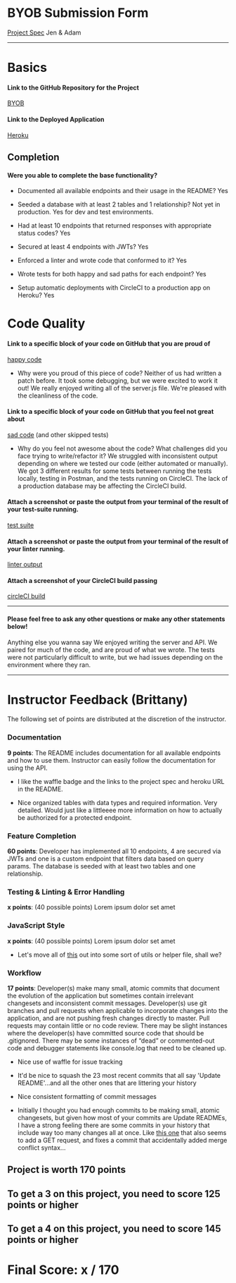 # BYOB Submission Form

[Project Spec](http://frontend.turing.io/projects/build-your-own-backend.html)
Jen & Adam

------

# Basics

#### Link to the GitHub Repository for the Project
[BYOB](https://github.com/jenPlusPlus/build-your-own-backend)

#### Link to the Deployed Application
[Heroku](https://jen-adam-byob.herokuapp.com/)


## Completion

#### Were you able to complete the base functionality?

* Documented all available endpoints and their usage in the README?
Yes

* Seeded a database with at least 2 tables and 1 relationship?
Not yet in production. Yes for dev and test environments.

* Had at least 10 endpoints that returned responses with appropriate status codes?
Yes

* Secured at least 4 endpoints with JWTs?
Yes

* Enforced a linter and wrote code that conformed to it?
Yes

* Wrote tests for both happy and sad paths for each endpoint?
Yes

* Setup automatic deployments with CircleCI to a production app on Heroku?
Yes

# Code Quality

#### Link to a specific block of your code on GitHub that you are proud of
[happy code](https://github.com/jenPlusPlus/build-your-own-backend/blob/master/server.js#L182-L195)

* Why were you proud of this piece of code?
Neither of us had written a patch before. It took some debugging, but we were excited to work it out! We really enjoyed writing all of the server.js file. We're pleased with the cleanliness of the code.

#### Link to a specific block of your code on GitHub that you feel not great about
[sad code](https://github.com/jenPlusPlus/build-your-own-backend/blob/master/test/routes.spec.js#L535-L550) 
(and other skipped tests)

* Why do you feel not awesome about the code? What challenges did you face trying to write/refactor it?
We struggled with inconsistent output depending on where we tested our code (either automated or manually). We got 3 different results for some tests between running the tests locally, testing in Postman, and the tests running on CircleCI. The lack of a production database may be affecting the CircleCI build.

#### Attach a screenshot or paste the output from your terminal of the result of your test-suite running.

[test suite]()

#### Attach a screenshot or paste the output from your terminal of the result of your linter running.

[linter output](<img width="665" alt="screen shot 2017-12-15 at 12 53 14 pm" src="https://user-images.githubusercontent.com/6845268/34058101-0b7df34e-e197-11e7-9101-19430aa4ca7b.png">
)

#### Attach a screenshot of your CircleCI build passing

[circleCI build]()

-----

#### Please feel free to ask any other questions or make any other statements below!

Anything else you wanna say
We enjoyed writing the server and API. We paired for much of the code, and are proud of what we wrote. The tests were not particularly difficult to write, but we had issues depending on the environment where they ran.

-----


# Instructor Feedback (Brittany)

The following set of points are distributed at the discretion of the instructor.

### Documentation

**9 points**: The README includes documentation for all available endpoints and how to use them. Instructor can easily follow the documentation for using the API.

* I like the waffle badge and the links to the project spec and heroku URL in the README.

* Nice organized tables with data types and required information. Very detailed. Would just like a littleeee more information on how to actually be authorized for a protected endpoint. 

### Feature Completion

**60 points**: Developer has implemented all 10 endpoints, 4 are secured via JWTs and one is a custom endpoint that filters data based on query params. The database is seeded with at least two tables and one relationship.

### Testing & Linting & Error Handling

**x points**: (40 possible points) Lorem ipsum dolor set amet

### JavaScript Style

**x points**: (40 possible points) Lorem ipsum dolor set amet

* Let's move all of [this](https://github.com/jenPlusPlus/build-your-own-backend/blob/master/server.js#L25-L116) out into some sort of utils or helper file, shall we?



### Workflow

**17 points**: Developer(s) make many small, atomic commits that document the evolution of the application but sometimes contain irrelevant changesets and inconsistent commit messages. Developer(s) use git branches and pull requests when applicable to incorporate changes into the application, and are not pushing fresh changes directly to master. Pull requests may contain little or no code review. There may be slight instances where the developer(s) have committed source code that should be .gitignored. There may be some instances of “dead” or commented-out code and debugger statements like console.log that need to be cleaned up.

* Nice use of waffle for issue tracking

* It'd be nice to squash the 23 most recent commits that all say 'Update README'...and all the other ones that are littering your history

* Nice consistent formatting of commit messages

* Initially I thought you had enough commits to be making small, atomic changesets, but given how most of your commits are Update READMEs, I have a strong feeling there are some commits in your history that include way too many changes all at once. Like [this one](https://github.com/jenPlusPlus/build-your-own-backend/commit/44dfb88fd0aa3b29f4f280722e9b4b2e1b3f85b2) that also seems to add a GET request, and fixes a commit that accidentally added merge conflict syntax...

## Project is worth 170 points

## To get a 3 on this project, you need to score 125 points or higher
## To get a 4 on this project, you need to score 145 points or higher

# Final Score: x / 170
